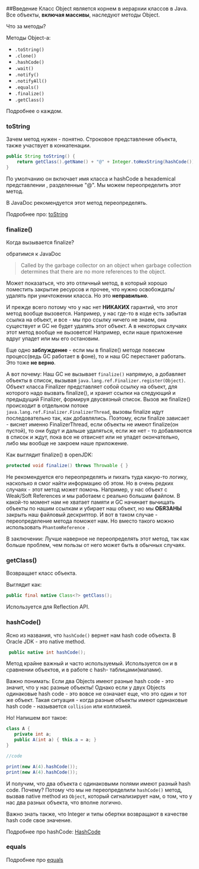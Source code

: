 ##Введение
Класс Object является корнем в иерархии классов в Java. Все объекты, **включая массивы**, наследуют методы Object.

Что за методы?

Методы Object-а:
* `.toString()`
* `.clone()`
* `.hashCode()`
* `.wait()`
* `.notify()`
* `.notifyAll()`
* `.equals()`
* `.finalize()`
* `.getClass()`

Подробнее о каждом.
### toString
Зачем метод нужен - понятно. Строковое представление объекта, также участвует в конкатенации.
```java
public String toString() {
    return getClass().getName() + "@" + Integer.toHexString(hashCode());
}
```
По умолчанию он включает имя класса и hashCode в hexademical представлении , разделенные "@".
Мы можем переопределить этот метод.

В JavaDoc рекомендуется этот метод переопределять.

Подробнее про: [toString](./ToString.md)

### finalize()
Когда вызывается finalize?

обратимся к JavaDoc
>Called by the garbage collector on an object when garbage collection determines that there are no more references to the object.

Может показаться, что это отличный метод, в который хорошо поместить закрытие ресурсов и прочее, что нужно освобождать/удалять при уничтожении класса. Но это **неправильно**.

И прежде всего потому что у нас нет **НИКАКИХ** гарантий, что этот метод вообще вызовется. Например, у нас где-то в коде есть забытая ссылка на объект, и все - мы про ссылку ничего не знаем, она существует и GC не будет удалять этот объект. А в некоторых случаях этот метод вообще не вызовется! Например, если наше приложение вдруг упадет или мы его остановим.

Еще одно **заблуждение**  - если мы в finalize() методе повесим процесс(ведь GC работает в фоне), то и наш GC перестанет работать.
Это тоже **не верно**.

А вот почему:
Наш GC не вызывает `finalize()` напрямую, а добавляет объекты в список, вызывая `java.lang.ref.Finalizer.register(Object)`. Объект класса Finalizer представляет собой ссылку на объект, для которого надо вызвать finalize(), и хранит ссылки на следующий и предыдущий Finalizer, формируя двусвязный список.
Вызов же finalize() происходит в отдельном потоке `java.lang.ref.Finalizer.FinalizerThread`, вызовы finalize идут последовательно так, как добавлялись. Поэтому, если finalize зависает - виснет именно FinalizerThread, если объекты не имеют finalize(он пустой), то они будут и дальше удаляться, если же нет - то добавляются в список и ждут, пока все не отвиснет или не упадет окончательно, либо мы вообще не закроем наше приложение.

Как выглядит finalize() в openJDK:
```java
protected void finalize() throws Throwable { }
```
Не рекомендуется его переопределять и пихать туда какую-то логику, насколько я смог найти информацию об этом.
Но в очень редких случаях - этот метод может помочь.
Например, у нас объект с Weak/Soft References и мы работаем с реально большим файлом. В какой-то момент нам не хватает памяти и GC начинает вычищать объекты по нашим ссылкам и убирает наш объект, но мы **ОБЯЗАНЫ** закрыть наш файловый дескриптор. И вот в таком случае - переопределение метода поможет нам.
Но вместо такого можно использовать `PhantomReference `.

В заключении: Лучше наверное не переопределять этот метод, так как больше проблем, чем пользы от него может быть в обычных случаях.

### getClass()
Возвращает класс объекта.

Выглядит как:
```java
public final native Class<?> getClass();
```

Используется для Reflection API.

### hashCode()
Ясно из названия, что `hashCode()` вернет нам hash code объекта.
В Oracle JDK - это native method.

```java
 public native int hashCode();
```

Метод крайне важный и часто используемый. Используется он и в сравнении объектов, и в работе с hash- таблицами(мапами).

Важно понимать:
Если два Objects имеют разные hash code - это значит, что у нас разные объекты!
Однако если у двух Objects одинаковые hash code - это вовсе не означает еще, что это один и тот же объект.
Такая ситуация - когда разные объекты имеют одинаковые hash code - называется `collision` или коллизией.

Но!
Напишем вот такое:
```java
class A {
   private int a;
   public A(int a) { this.a = a; }
}

//code

print(new A(4).hashCode());
print(new A(4).hashCode());
```

И получим, что два объекта с одинаковыми полями имеют разный hash code. Почему? Потому что мы не переопределили  `hashCode()` метод, вызвав  native method из `Object`, который сигнализирует нам, о том, что у нас два разных объекта, что вполне логично.

Важно знать также, что Integer и типы обертки возвращают в качестве hash code свое значение.

Подробнее про hashCode: [HashCode](./Hashcode.md)

### equals
Подробнее про [equals](./Equals.md)
